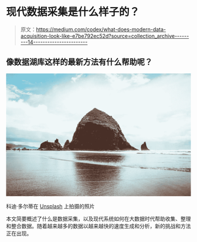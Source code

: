 # 现代数据采集是什么样子的？

> 原文：<https://medium.com/codex/what-does-modern-data-acquisition-look-like-e7be792ec52d?source=collection_archive---------14----------------------->

## 像数据湖库这样的最新方法有什么帮助呢？

![](img/64449312503ac8d2d0674dcb52bdf78c.png)

科迪·多尔蒂在 [Unsplash](https://unsplash.com/s/photos/oregon?utm_source=unsplash&utm_medium=referral&utm_content=creditCopyText) 上拍摄的照片

本文简要概述了什么是数据采集，以及现代系统如何在大数据时代帮助收集、整理和整合数据。随着越来越多的数据以越来越快的速度生成和分析，新的挑战和方法正在出现。